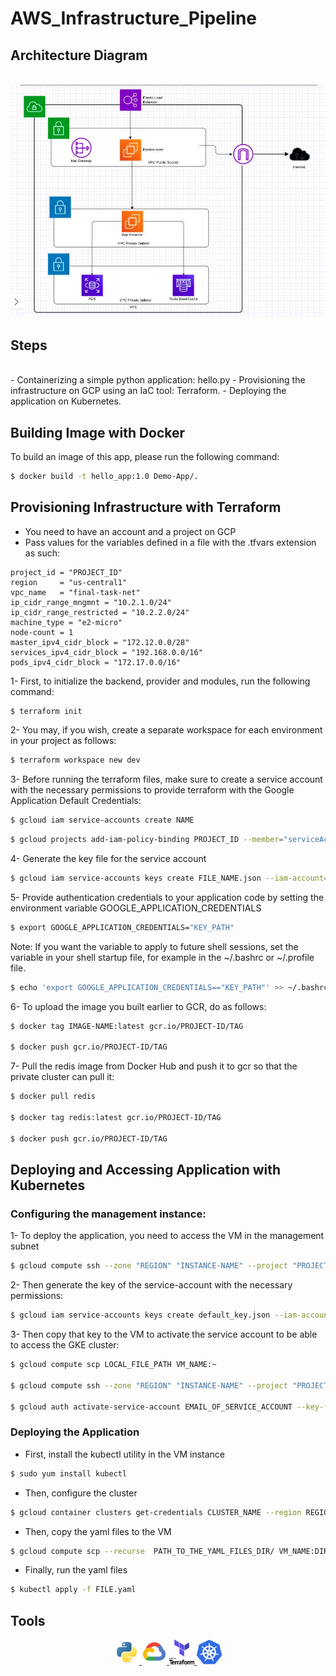 # AWS_Infrastructure_Pipeline

## Architecture Diagram
<br>
<img src="./imgs/diagram.jpg" alt="architecture"/>

<br>

## Steps
<br>
- Containerizing a simple python application: hello.py
- Provisioning the infrastructure on GCP using an IaC tool: Terraform.
- Deploying the application on Kubernetes.


## Building Image with Docker

To build an image of this app, please run the following command:


```bash
$ docker build -t hello_app:1.0 Demo-App/.
```

## Provisioning Infrastructure with Terraform

- You need to have an account and a project on GCP
- Pass values for the variables defined in a file with the .tfvars extension as such:

```
project_id = "PROJECT_ID"
region     = "us-central1"
vpc_name   = "final-task-net"
ip_cidr_range_mngmnt = "10.2.1.0/24"
ip_cidr_range_restricted = "10.2.2.0/24"
machine_type = "e2-micro"
node-count = 1
master_ipv4_cidr_block = "172.12.0.0/28"
services_ipv4_cidr_block = "192.168.0.0/16"
pods_ipv4_cidr_block = "172.17.0.0/16"
```
1- First, to initialize the backend, provider and modules, run the following command:

```bash
$ terraform init
```
2- You may, if you wish, create a separate workspace for each environment in your project as follows:

```bash
$ terraform workspace new dev
```

3- Before running the terraform files, make sure to create a service account with the necessary permissions to provide terraform with the Google Application Default Credentials:

```bash
$ gcloud iam service-accounts create NAME
```

```bash
$ gcloud projects add-iam-policy-binding PROJECT_ID --member="serviceAccount:NAME@PROJECT_ID.iam.gserviceaccount.com" --role=ROLE
```

4- Generate the key file for the service account

```bash
$ gcloud iam service-accounts keys create FILE_NAME.json --iam-account=NAME@PROJECT_ID.iam.gserviceaccount.com
```

5- Provide authentication credentials to your application code by setting the environment variable GOOGLE_APPLICATION_CREDENTIALS

```bash
$ export GOOGLE_APPLICATION_CREDENTIALS="KEY_PATH"
```

Note: If you want the variable to apply to future shell sessions, set the variable in your shell startup file, for example in the ~/.bashrc or ~/.profile file.

```bash
$ echo 'export GOOGLE_APPLICATION_CREDENTIALS=="KEY_PATH"' >> ~/.bashrc
```

6- To upload the image you built earlier to GCR, do as follows:
```bash
$ docker tag IMAGE-NAME:latest gcr.io/PROJECT-ID/TAG

$ docker push gcr.io/PROJECT-ID/TAG
```

7- Pull the redis image from Docker Hub and push it to gcr so that the private cluster can pull it:

```bash
$ docker pull redis

$ docker tag redis:latest gcr.io/PROJECT-ID/TAG

$ docker push gcr.io/PROJECT-ID/TAG
```


## Deploying and Accessing Application with Kubernetes

### Configuring the management instance:

1- To deploy the application, you need to access the VM in the management subnet

```bash
$ gcloud compute ssh --zone "REGION" "INSTANCE-NAME" --project "PROJECT-ID
```
2- Then generate the key of the service-account with the necessary permissions:

```bash
$ gcloud iam service-accounts keys create default_key.json --iam-account=EMAIL_OF_SERVICE_ACCOUNT
```

3- Then copy that key to the VM to activate the service account to be able to access the GKE cluster:

```bash
$ gcloud compute scp LOCAL_FILE_PATH VM_NAME:~

$ gcloud compute ssh --zone "REGION" "INSTANCE-NAME" --project "PROJECT-ID"

$ gcloud auth activate-service-account EMAIL_OF_SERVICE_ACCOUNT --key-file=default_key.json
```

### Deploying the Application

- First, install the kubectl utility in the VM instance
```bash
$ sudo yum install kubectl 
```

- Then, configure the cluster
```bash
$ gcloud container clusters get-credentials CLUSTER_NAME --region REGION --project PROJECT_ID
```

- Then, copy the yaml files to the VM
```bash
$ gcloud compute scp --recurse  PATH_TO_THE_YAML_FILES_DIR/ VM_NAME:DIR_NAME
```

- Finally, run the yaml files
```bash
$ kubectl apply -f FILE.yaml
```

## Tools
<p align="center">
<a href="https://www.python.org" target="_blank" rel="noreferrer"> <img src="https://raw.githubusercontent.com/AbdEl-RahmanKhaled/AbdEl-RahmanKhaled/main/icons/python/python-original.svg" alt="python" width="40" height="40"/> </a>
<a href="https://cloud.google.com" target="_blank" rel="noreferrer"> <img src="https://raw.githubusercontent.com/AbdEl-RahmanKhaled/AbdEl-RahmanKhaled/main/icons/googlecloud/googlecloud-original.svg" alt="gcp" width="40" height="40"/> </a>
<a href="https://www.terraform.io/" target="_blank" rel="noreferrer"> <img src="https://raw.githubusercontent.com/AbdEl-RahmanKhaled/AbdEl-RahmanKhaled/main/icons/terraform/terraform-original-wordmark.svg" alt="terraform" width="40" height="40"/> </a>  <a href="https://kubernetes.io" target="_blank" rel="noreferrer"> <img src="https://raw.githubusercontent.com/AbdEl-RahmanKhaled/AbdEl-RahmanKhaled/main/icons/kubernetes/kubernetes-icon.svg" alt="kubernetes" width="40" height="40"/> </a> 
</p>
